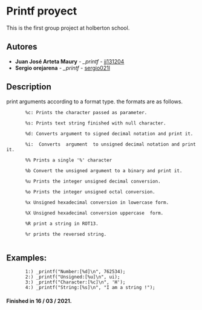 
# Printf proyect

This is the first group project at holberton school.

## Autores

* **Juan José Arteta Maury** - *_printf* - [jj131204](https://github.com/jj131204)
* **Sergio orejarena** - *_printf* - [sergio021l](https://github.com/SergioO21)

## Description

print arguments according to a format type.
the formats are as follows.

```
       %c: Prints the character passed as parameter.

       %s: Prints text string finished with null character.

       %d: Converts argument to signed decimal notation and print it.

       %i:  Converts  argument  to unsigned decimal notation and print it.

       %% Prints a single '%' character

       %b Convert the unsigned argument to a binary and print it.

       %u Prints the integer unsigned decimal conversion.

       %o Prints the integer unsigned octal conversion.

       %x Unsigned hexadecimal conversion in lowercase form.

       %X Unsigned hexadecimal conversion uppercase  form.
       
       %R print a string in ROT13.
       
       %r prints the reversed string.
       
```
## Examples:
```
       1:) _printf("Number:[%d]\n", 762534);
       2:) _printf("Unsigned:[%u]\n", ui);
       3:) _printf("Character:[%c]\n", 'H');
       4:) _printf("String:[%s]\n", "I am a string !");
```
#### Finished in 16 / 03 / 2021.

